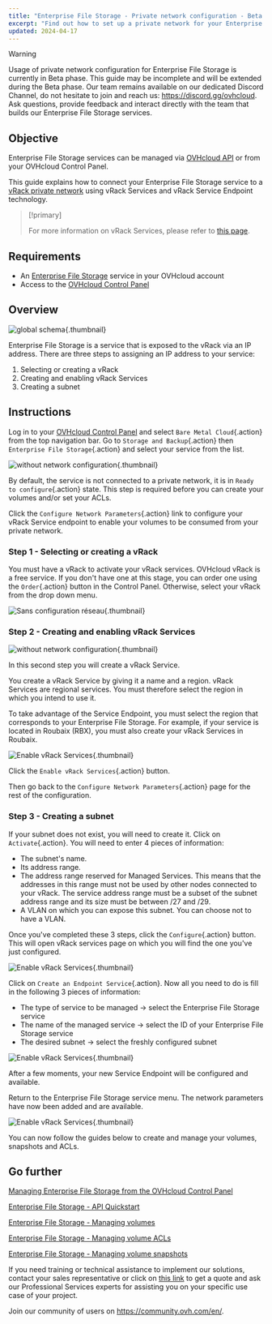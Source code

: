 ```yaml
---
title: "Enterprise File Storage - Private network configuration - Beta (EN)"
excerpt: "Find out how to set up a private network for your Enterprise File Storage service from your OVHcloud Control Panel"
updated: 2024-04-17
---
```


> [!warning]
> Usage of private network configuration for Enterprise File Storage is currently in Beta phase.
> This guide may be incomplete and will be extended during the Beta phase. Our team remains available on our dedicated Discord Channel, do not hesitate to join and reach us: <https://discord.gg/ovhcloud>. Ask questions, provide feedback and interact directly with the team that builds our Enterprise File Storage services.

## Objective

Enterprise File Storage services can be managed via [OVHcloud API](/pages/storage_and_backup/file_storage/enterprise_file_storage/netapp_quick_start) or from your OVHcloud Control Panel.

This guide explains how to connect your Enterprise File Storage service to a [vRack private network](https://www.ovhcloud.com/it/network/vrack/) using vRack Services and vRack Service Endpoint technology.

> [!primary]
>
> For more information on vRack Services, please refer to [this page](/pages/network/vrack_services/global).
>

## Requirements

- An [Enterprise File Storage](https://www.ovhcloud.com/it/storage-solutions/enterprise-file-storage/) service in your OVHcloud account
- Access to the [OVHcloud Control Panel](https://www.ovh.com/auth/?action=gotomanager&from=https://www.ovh.it/&ovhSubsidiary=it)

## Overview

![global schema](images/global_schema_20240410.png){.thumbnail}

Enterprise File Storage is a service that is exposed to the vRack via an IP address. There are three steps to assigning an IP address to your service:

1. Selecting or creating a vRack
2. Creating and enabling vRack Services
3. Creating a subnet

## Instructions <a name="instructions"></a>

Log in to your [OVHcloud Control Panel](https://www.ovh.com/auth/?action=gotomanager&from=https://www.ovh.it/&ovhSubsidiary=it) and select `Bare Metal Cloud`{.action} from the top navigation bar. Go to `Storage and Backup`{.action} then `Enterprise File Storage`{.action} and select your service from the list.

![without network configuration](images/01-EFS.png){.thumbnail}

By default, the service is not connected to a private network, it is in `Ready to configure`{.action} state. This step is required before you can create your volumes and/or set your ACLs. 

Click the `Configure Network Parameters`{.action} link to configure your vRack Service endpoint to enable your volumes to be consumed from your private network.

### Step 1 - Selecting or creating a vRack

You must have a vRack to activate your vRack services. OVHcloud vRack is a free service. If you don't have one at this stage, you can order one using the `Order`{.action} button in the Control Panel. Otherwise, select your vRack from the drop down menu.

![Sans configuration réseau](images/02-EFS.png){.thumbnail}

### Step 2 - Creating and enabling vRack Services

![without network configuration](images/04-EFS.png){.thumbnail}

In this second step you will create a vRack Service.

You create a vRack Service by giving it a name and a region. vRack Services are regional services. You must therefore select the region in which you intend to use it. 

To take advantage of the Service Endpoint, you must select the region that corresponds to your Enterprise File Storage. For example, if your service is located in Roubaix (RBX), you must also create your vRack Services in Roubaix.

![Enable vRack Services](images/01.png){.thumbnail}

Click the `Enable vRack Services`{.action} button.

Then go back to the `Configure Network Parameters`{.action} page for the rest of the configuration.

### Step 3 - Creating a subnet

If your subnet does not exist, you will need to create it. Click on `Activate`{.action}. You will need to enter 4 pieces of information:

- The subnet's name.
- Its address range.
- The address range reserved for Managed Services. This means that the addresses in this range must not be used by other nodes connected to your vRack. The service address range must be a subset of the subnet address range and its size must be between /27 and /29.
- A VLAN on which you can expose this subnet. You can choose not to have a VLAN.

Once you've completed these 3 steps, click the `Configure`{.action} button. This will open vRack services page on which you will find the one you've just configured.

![Enable vRack Services](images/05-EFS.png){.thumbnail}

Click on `Create an Endpoint Service`{.action}. Now all you need to do is fill in the following 3 pieces of information:

- The type of service to be managed -> select the Enterprise File Storage service
- The name of the managed service -> select the ID of your Enterprise File Storage service
- The desired subnet -> select the freshly configured subnet

![Enable vRack Services](images/16-VRS.png){.thumbnail}

After a few moments, your new Service Endpoint will be configured and available.

Return to the Enterprise File Storage service menu. The network parameters have now been added and are available.

![Enable vRack Services](images/08-EFS.png){.thumbnail}

You can now follow the guides below to create and manage your volumes, snapshots and ACLs.

## Go further <a name="gofurther"></a>

[Managing Enterprise File Storage from the OVHcloud Control Panel](/pages/storage_and_backup/file_storage/enterprise_file_storage/netapp_control_panel)

[Enterprise File Storage - API Quickstart](/pages/storage_and_backup/file_storage/enterprise_file_storage/netapp_quick_start)

[Enterprise File Storage - Managing volumes](/pages/storage_and_backup/file_storage/enterprise_file_storage/netapp_volumes)

[Enterprise File Storage - Managing volume ACLs](/pages/storage_and_backup/file_storage/enterprise_file_storage/netapp_volume_acl)

[Enterprise File Storage - Managing volume snapshots](/pages/storage_and_backup/file_storage/enterprise_file_storage/netapp_volume_snapshots)

If you need training or technical assistance to implement our solutions, contact your sales representative or click on [this link](https://www.ovhcloud.com/it/professional-services/) to get a quote and ask our Professional Services experts for assisting you on your specific use case of your project.

Join our community of users on <https://community.ovh.com/en/>.
